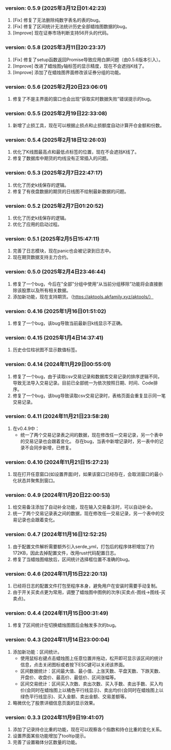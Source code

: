 ### version: 0.5.9 (2025年3月12日01:42:23)
1. [Fix] 修复了无法删除纯数字表名的表的bug。
2. [Fix] 修复了区间统计无法统计历史全部蜡烛图数据的bug。
3. [Improve] 现在证券市场判断支持56开头的代码。

### version: 0.5.8 (2025年3月11日20:23:37)
1. [Fix] 修复了setup函数返回Promise导致应用白屏问题（由0.5.6版本引入）。
2. [Improve] 改进了蜡烛图y轴标签的显示精度，现在不会遮挡K线了。
3. [Improve] 添加了在蜡烛图界面修改该证券分组的功能。

### version: 0.5.6 (2025年2月20日23:06:01)
1. 修复了不是主界面的窗口也会出现“获取实时数据失败”错误提示的bug。

### version: 0.5.5 (2025年2月19日22:33:08)
1. 新增了止损工具，现在可以根据止损点和止损额度自动计算开仓金额和份数。

### version: 0.5.4 (2025年2月18日12:26:03)
1. 优化了K线图最高点和最低点标签的位置，现在不会遮挡K线了。
2. 修复了数据库中期货的均线没有正常插入的问题。

### version: 0.5.3 (2025年2月7日22:47:17)
1. 优化了历史k线保存的逻辑。
2. 修复了有夜盘数据的期货的日线图不绘制最新数据的问题。

### version: 0.5.2 (2025年2月7日01:20:52)
1. 优化了历史k线保存的逻辑。
2. 优化了应用的启动过程。

### version: 0.5.1 (2025年2月5日15:47:11)
1. 完善了日志模块，现在panic也会被记录到日志中。
2. 现在期货数据支持主力合约。

### version: 0.5.0 (2025年2月4日23:46:44)
1. 修复了一个bug，今后在"全部"分组中使用“从当前分组移除”功能将会直接删除该股票以及所有相关数据。
2. 添加新功能，现在支持期货。（https://aktools.akfamily.xyz/aktools/）

### version: 0.4.16 (2025年1月16日01:51:02)
1. 修复了一个bug，该bug导致当前最新日k线显示不正确。

### version: 0.4.15 (2025年1月4日14:37:41)
1. 历史仓位柱状图不显示数值标签。

### version: 0.4.14 (2024年11月29日00:55:01)
1. 修复了一个bug，由于读取csv交易记录和数据库交易记录的排序逻辑不同，导致无法导入交易记录。目前已全部统一为依次按照日期、时间、Code排序。
2. 修复了一个bug，该bug导致读取csv交易记录时，表格页面会重复显示同一笔交易记录。

### version: 0.4.11 (2024年11月21日23:58:28)
1. 在v0.4.9中：
   - 统一了两个交易记录表之间的数据，现在修改任一交易记录，另一个表中的交易记录也会跟着变化。
   存在bug，当表中新增记录时，另一表中的记录不会同步新增，已修复。

### version: 0.4.10 (2024年11月21日15:27:23)
1. 现在打开任意窗口(如设置界面)时，如果该窗口已经存在，会取消窗口的最小化状态并聚焦到窗口。

### version: 0.4.9 (2024年11月20日22:00:53)
1. 给交易备注添加了自动补全功能，现在输入交易备注时，可以自动补全。
2. 统一了两个交易记录表之间的数据，现在修改任一交易记录，另一个表中的交易记录也会跟着变化。

### version: 0.4.7 (2024年11月16日12:52:25)
1. 由于配置文件解析需要额外引入serde_yml，打包后的程序体积增加了约172KB，因此去掉配置文件，改用rust代码配置日志。
2. 修复了当蜡烛图缩放后，区间统计选择框位置不准确的bug。


### version: 0.4.6 (2024年11月15日22:20:13)
1. 已经将日志的配置文件打包至程序本身，避免用户在安装时需要手动复制。
2. 由于开关买卖点更为常用，调整了蜡烛图中图例的次序(买卖点-图线→图线-买卖点)。


### version: 0.4.4 (2024年11月15日00:31:49)
1. 修复了区间统计在切换蜡烛图图后会触发多次的bug。


### version: 0.4.3 (2024年11月14日23:00:04)
1. 添加新功能：区间统计。
   - 使用鼠标右键点击蜡烛图上任意位置并拖动，松开即可显示该区间的统计信息，点击关闭图标或者按下ESC键可以关闭该界面。
   - 区间数据统计：区间最大值、最小值、上涨天数、平盘天数、下跌天数、开盘价、收盘价、最高价、最低价、区间涨幅等。
   - 区间交易统计：区间买入次数、卖出次数、买入手数、卖出手数、买入均价(会同时在蜡烛图上以橘色平行线显示)、卖出均价(会同时在蜡烛图上以绿色平行线显示)、买入金额、卖出金额、交易差额等。
2. 略微优化了股票详细信息页面的显示效果。


### version: 0.3.3 (2024年11月9日19:41:07)
1. 添加了记录持仓比重的功能，现在可以观察各个指数和持仓比重的变化关系。
2. 设置界面某些功能增加了tooltip提示。
3. 完善了设置箱体分区数量的功能。